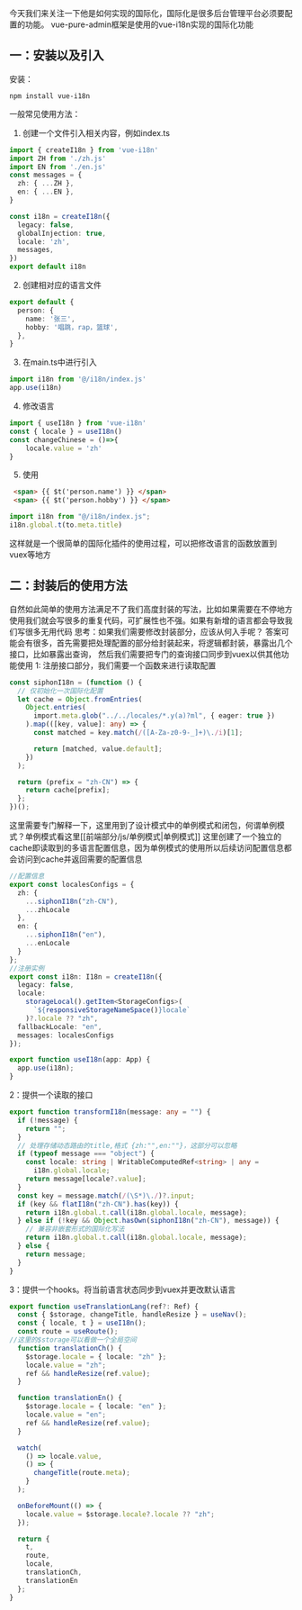 今天我们来关注一下他是如何实现的国际化，国际化是很多后台管理平台必须要配置的功能。
vue-pure-admin框架是使用的vue-i18n实现的国际化功能

## 一：安装以及引入
安装：
```
npm install vue-i18n
```
一般常见使用方法：
1. 创建一个文件引入相关内容，例如index.ts
```ts
import { createI18n } from 'vue-i18n'
import ZH from './zh.js'
import EN from './en.js'
const messages = {
  zh: { ...ZH },
  en: { ...EN },
}

const i18n = createI18n({
  legacy: false,
  globalInjection: true,
  locale: 'zh',
  messages,
})
export default i18n
```

2. 创建相对应的语言文件
```ts
export default {
  person: {
    name: '张三',
    hobby: '唱跳，rap，篮球',
  },
}
```

3. 在main.ts中进行引入
```ts
import i18n from '@/i18n/index.js'
app.use(i18n)
```
4. 修改语言
```ts
import { useI18n } from 'vue-i18n'
const { locale } = useI18n()
const changeChinese = ()=>{
    locale.value = 'zh'
}
```
5. 使用
```html
 <span> {{ $t('person.name') }} </span>
 <span> {{ $t('person.hobby') }} </span>
```

```js
import i18n from "@/i18n/index.js"; 
i18n.global.t(to.meta.title)
```
这样就是一个很简单的国际化插件的使用过程，可以把修改语言的函数放置到vuex等地方

## 二：封装后的使用方法
自然如此简单的使用方法满足不了我们高度封装的写法，比如如果需要在不停地方使用我们就会写很多的重复代码，可扩展性也不强。如果有新增的语言都会导致我们写很多无用代码
思考：如果我们需要修改封装部分，应该从何入手呢？
答案可能会有很多，首先需要把处理配置的部分给封装起来，将逻辑都封装，暴露出几个接口，比如暴露出查询，
然后我们需要把专门的查询接口同步到vuex以供其他功能使用
1: 注册接口部分，我们需要一个函数来进行读取配置

```ts
const siphonI18n = (function () {
  // 仅初始化一次国际化配置
  let cache = Object.fromEntries(
    Object.entries(
      import.meta.glob("../../locales/*.y(a)?ml", { eager: true })
    ).map(([key, value]: any) => {
      const matched = key.match(/([A-Za-z0-9-_]+)\./i)[1];

      return [matched, value.default];
    })
  );

  return (prefix = "zh-CN") => {
    return cache[prefix];
  };
})();

```
这里需要专门解释一下，这里用到了设计模式中的单例模式和闭包，何谓单例模式？单例模式看这里[[前端部分/js/单例模式|单例模式]]
这里创建了一个独立的cache即读取到的多语言配置信息，因为单例模式的使用所以后续访问配置信息都会访问到cache并返回需要的配置信息
```ts
//配置信息
export const localesConfigs = {
  zh: {
    ...siphonI18n("zh-CN"),
    ...zhLocale
  },
  en: {
    ...siphonI18n("en"),
    ...enLocale
  }
};
//注册实例
export const i18n: I18n = createI18n({
  legacy: false,
  locale:
    storageLocal().getItem<StorageConfigs>(
      `${responsiveStorageNameSpace()}locale`
    )?.locale ?? "zh",
  fallbackLocale: "en",
  messages: localesConfigs
});

export function useI18n(app: App) {
  app.use(i18n);
}

```
2：提供一个读取的接口
```ts
export function transformI18n(message: any = "") {
  if (!message) {
    return "";
  }
  // 处理存储动态路由的title,格式 {zh:"",en:""}，这部分可以忽略
  if (typeof message === "object") {
    const locale: string | WritableComputedRef<string> | any =
      i18n.global.locale;
    return message[locale?.value];
  }
  const key = message.match(/(\S*)\./)?.input;
  if (key && flatI18n("zh-CN").has(key)) {
    return i18n.global.t.call(i18n.global.locale, message);
  } else if (!key && Object.hasOwn(siphonI18n("zh-CN"), message)) {
    // 兼容非嵌套形式的国际化写法
    return i18n.global.t.call(i18n.global.locale, message);
  } else {
    return message;
  }
}
```
3：提供一个hooks。将当前语言状态同步到vuex并更改默认语言
```ts
export function useTranslationLang(ref?: Ref) {
  const { $storage, changeTitle, handleResize } = useNav();
  const { locale, t } = useI18n();
  const route = useRoute();
//这里的$storage可以看做一个全局空间
  function translationCh() {
    $storage.locale = { locale: "zh" };
    locale.value = "zh";
    ref && handleResize(ref.value);
  }

  function translationEn() {
    $storage.locale = { locale: "en" };
    locale.value = "en";
    ref && handleResize(ref.value);
  }

  watch(
    () => locale.value,
    () => {
      changeTitle(route.meta);
    }
  );

  onBeforeMount(() => {
    locale.value = $storage.locale?.locale ?? "zh";
  });

  return {
    t,
    route,
    locale,
    translationCh,
    translationEn
  };
}
```
